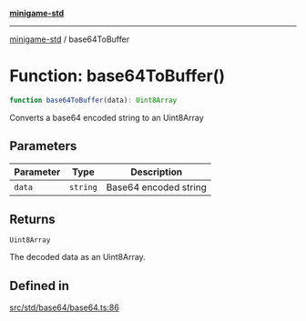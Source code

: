 [**minigame-std**](../README.md)

***

[minigame-std](../README.md) / base64ToBuffer

# Function: base64ToBuffer()

```ts
function base64ToBuffer(data): Uint8Array
```

Converts a base64 encoded string to an Uint8Array

## Parameters

| Parameter | Type | Description |
| ------ | ------ | ------ |
| `data` | `string` | Base64 encoded string |

## Returns

`Uint8Array`

The decoded data as an Uint8Array.

## Defined in

[src/std/base64/base64.ts:86](https://github.com/JiangJie/minigame-std/blob/ddafbfd7359780ec38a81aeff021a80d33e07eb0/src/std/base64/base64.ts#L86)

